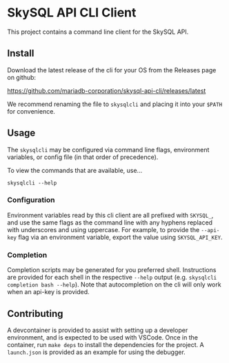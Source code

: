 # SkySQL API CLI Client

This project contains a command line client for the SkySQL API.

## Install

Download the latest release of the cli for your OS from the Releases page on github:

https://github.com/mariadb-corporation/skysql-api-cli/releases/latest

We recommend renaming the file to `skysqlcli` and placing it into your `$PATH` for convenience.

## Usage

The `skysqlcli` may be configured via command line flags, environment variables, or config file (in that order of precedence).

To view the commands that are available, use...

```
skysqlcli --help
```

### Configuration

Environment variables read by this cli client are all prefixed with `SKYSQL_`, and use the same flags as the command line with any hyphens replaced with underscores and using uppercase. For example, to provide the `--api-key` flag via an environment variable, export the value using `SKYSQL_API_KEY`.

### Completion

Completion scripts may be generated for you preferred shell. Instructions are provided for each shell in the respective `--help` output (e.g. `skysqlcli completion bash --help`). Note that autocompletion on the cli will only work when an api-key is provided.

## Contributing

A devcontainer is provided to assist with setting up a developer environment, and is expected to be used with VSCode. Once in the container, run `make deps` to install the dependencies for the project. A `launch.json` is provided as an example for using the debugger.
